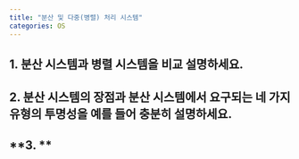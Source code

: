 ```yaml
---
title: "분산 및 다중(병렬) 처리 시스템"
categories: OS
---
```

## **1. 분산 시스템과 병렬 시스템을 비교 설명하세요.**

   

## **2. 분산 시스템의 장점과 분산 시스템에서 요구되는 네 가지 유형의 투명성을 예를 들어 충분히 설명하세요.**

  

## **3. **
